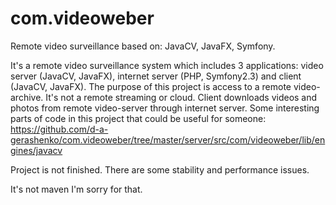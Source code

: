 # com.videoweber
Remote video surveillance based on: JavaCV, JavaFX, Symfony.

It's a remote video surveillance system which includes 3 applications: video server (JavaCV, JavaFX), internet server (PHP, Symfony2.3) and client (JavaCV, JavaFX). The purpose of this project is access to a remote video-archive. It's not a remote streaming or cloud. Client downloads videos and photos from remote video-server through internet server.
Some interesting parts of code in this project that could be useful for someone: https://github.com/d-a-gerashenko/com.videoweber/tree/master/server/src/com/videoweber/lib/engines/javacv

Project is not finished. There are some stability and performance issues.

It's not maven I'm sorry for that.
